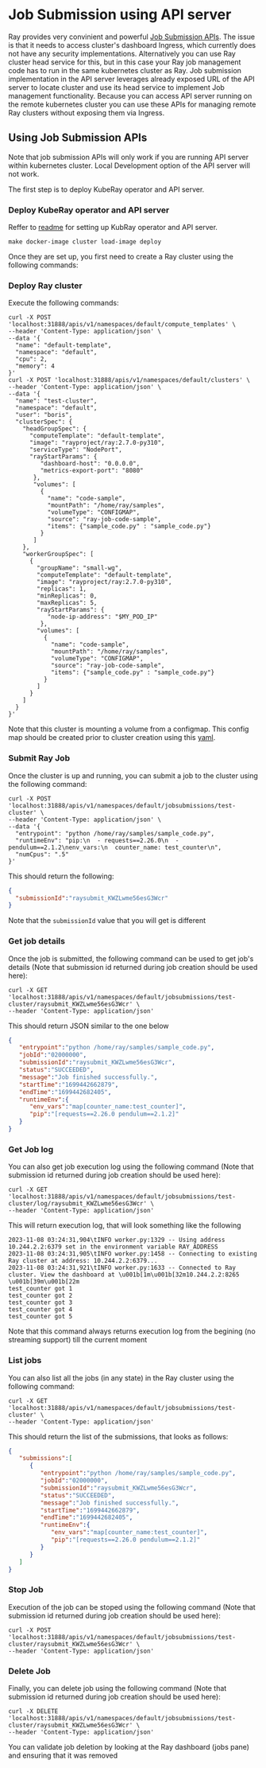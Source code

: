 # Job Submission using API server

Ray provides very convinient and powerful [Job Submission APIs](https://docs.ray.io/en/latest/cluster/running-applications/job-submission/rest.html). The issue is that it needs to access cluster's dashboard Ingress, which currently does not have any security implementations. Alternatively you can use Ray cluster head service for this, but in this case your Ray job management code has to run in the same kubernetes cluster as Ray. Job submission implementation in the API server leverages already exposed URL of the API server to locate cluster and use its head service to implement Job management functionality. Because you can access API server running on the remote kubernetes cluster you can use these APIs for managing remote Ray clusters without exposing them via Ingress.

## Using Job Submission APIs

Note that job submission APIs will only work if you are running API server within kubernetes cluster. Local Development option of the API server will not work.

The first step is to deploy KubeRay operator and API server.

### Deploy KubeRay operator and API server

Reffer to [readme](README.md) for setting up KubRay operator and API server.

```shell
make docker-image cluster load-image deploy
```

Once they are set up, you first need to create a Ray cluster using the following commands:

### Deploy Ray cluster

Execute the following commands:

```shell
curl -X POST 'localhost:31888/apis/v1/namespaces/default/compute_templates' \
--header 'Content-Type: application/json' \
--data '{
  "name": "default-template",
  "namespace": "default",
  "cpu": 2,
  "memory": 4
}'
curl -X POST 'localhost:31888/apis/v1/namespaces/default/clusters' \
--header 'Content-Type: application/json' \
--data '{
  "name": "test-cluster",
  "namespace": "default",
  "user": "boris",
  "clusterSpec": {
    "headGroupSpec": {
      "computeTemplate": "default-template",
      "image": "rayproject/ray:2.7.0-py310",
      "serviceType": "NodePort",
      "rayStartParams": {
         "dashboard-host": "0.0.0.0",
         "metrics-export-port": "8080"
       },
       "volumes": [
         {
           "name": "code-sample",
           "mountPath": "/home/ray/samples",
           "volumeType": "CONFIGMAP",
           "source": "ray-job-code-sample",
           "items": {"sample_code.py" : "sample_code.py"}
         }
       ]
    },
    "workerGroupSpec": [
      {
        "groupName": "small-wg",
        "computeTemplate": "default-template",
        "image": "rayproject/ray:2.7.0-py310",
        "replicas": 1,
        "minReplicas": 0,
        "maxReplicas": 5,
        "rayStartParams": {
           "node-ip-address": "$MY_POD_IP"
         },
        "volumes": [
          {
            "name": "code-sample",
            "mountPath": "/home/ray/samples",
            "volumeType": "CONFIGMAP",
            "source": "ray-job-code-sample",
            "items": {"sample_code.py" : "sample_code.py"}
          }
        ]
      }
    ]
  }
}'
```

Note that this cluster is mounting a volume from a configmap. This config map should be created prior to cluster creation using this [yaml](/test/job/code.yaml).

### Submit Ray Job

Once the cluster is up and running, you can submit a job to the cluster using the following command:

```shell
curl -X POST 'localhost:31888/apis/v1/namespaces/default/jobsubmissions/test-cluster' \
--header 'Content-Type: application/json' \
--data '{
  "entrypoint": "python /home/ray/samples/sample_code.py",
  "runtimeEnv": "pip:\n  - requests==2.26.0\n  - pendulum==2.1.2\nenv_vars:\n  counter_name: test_counter\n",
  "numCpus": ".5"
}'
```

This should return the following:

```json
{
  "submissionId":"raysubmit_KWZLwme56esG3Wcr"
}
```

Note that the `submissionId` value that you will get is different

### Get job details

Once the job is submitted, the following command can be used to get job's details (Note that submission id returned during job creation should be used here):

```shell
curl -X GET 'localhost:31888/apis/v1/namespaces/default/jobsubmissions/test-cluster/raysubmit_KWZLwme56esG3Wcr' \
--header 'Content-Type: application/json' 
```

This should return JSON similar to the one below

```json
{
   "entrypoint":"python /home/ray/samples/sample_code.py",
   "jobId":"02000000",
   "submissionId":"raysubmit_KWZLwme56esG3Wcr",
   "status":"SUCCEEDED",
   "message":"Job finished successfully.",
   "startTime":"1699442662879",
   "endTime":"1699442682405",
   "runtimeEnv":{
      "env_vars":"map[counter_name:test_counter]",
      "pip":"[requests==2.26.0 pendulum==2.1.2]"
   }
}
```

### Get Job log

You can also get job execution log using the following command (Note that submission id returned during job creation should be used here):

```shell
curl -X GET 'localhost:31888/apis/v1/namespaces/default/jobsubmissions/test-cluster/log/raysubmit_KWZLwme56esG3Wcr' \
--header 'Content-Type: application/json' 
```

This will return execution log, that will look something like the following

```text
2023-11-08 03:24:31,904\tINFO worker.py:1329 -- Using address 10.244.2.2:6379 set in the environment variable RAY_ADDRESS
2023-11-08 03:24:31,905\tINFO worker.py:1458 -- Connecting to existing Ray cluster at address: 10.244.2.2:6379...
2023-11-08 03:24:31,921\tINFO worker.py:1633 -- Connected to Ray cluster. View the dashboard at \u001b[1m\u001b[32m10.244.2.2:8265 \u001b[39m\u001b[22m
test_counter got 1
test_counter got 2
test_counter got 3
test_counter got 4
test_counter got 5
```

Note that this command always returns execution log from the begining (no streaming support) till the current moment

### List jobs

You can also list all the jobs (in any state) in the Ray cluster using the following command:

```shell
curl -X GET 'localhost:31888/apis/v1/namespaces/default/jobsubmissions/test-cluster' \
--header 'Content-Type: application/json' 
```

This should return the list of the submissions, that looks as follows:

```json
{
   "submissions":[
      {
         "entrypoint":"python /home/ray/samples/sample_code.py",
         "jobId":"02000000",
         "submissionId":"raysubmit_KWZLwme56esG3Wcr",
         "status":"SUCCEEDED",
         "message":"Job finished successfully.",
         "startTime":"1699442662879",
         "endTime":"1699442682405",
         "runtimeEnv":{
            "env_vars":"map[counter_name:test_counter]",
            "pip":"[requests==2.26.0 pendulum==2.1.2]"
         }
      }
   ]
}
```

### Stop Job

Execution of the job can be stoped using the following command (Note that submission id returned during job creation should be used here):

```shell
curl -X POST 'localhost:31888/apis/v1/namespaces/default/jobsubmissions/test-cluster/raysubmit_KWZLwme56esG3Wcr' \
--header 'Content-Type: application/json' 
```

### Delete Job

Finally, you can delete job using the following command (Note that submission id returned during job creation should be used here):

```shell
curl -X DELETE 'localhost:31888/apis/v1/namespaces/default/jobsubmissions/test-cluster/raysubmit_KWZLwme56esG3Wcr' \
--header 'Content-Type: application/json' 
```

You can validate job deletion by looking at the Ray dashboard (jobs pane) and ensuring that it was removed
